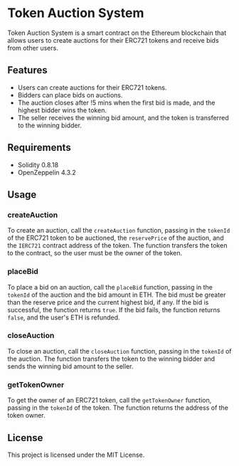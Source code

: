 # Token Auction System

Token Auction System is a smart contract on the Ethereum blockchain that allows users to create auctions for their ERC721 tokens and receive bids from other users.

## Features

- Users can create auctions for their ERC721 tokens.
- Bidders can place bids on auctions.
- The auction closes after !5 mins when the first bid is made, and the highest bidder wins the token.
- The seller receives the winning bid amount, and the token is transferred to the winning bidder.

## Requirements

- Solidity 0.8.18
- OpenZeppelin 4.3.2

## Usage

### createAuction

To create an auction, call the `createAuction` function, passing in the `tokenId` of the ERC721 token to be auctioned, the `reservePrice` of the auction, and the `IERC721` contract address of the token. The function transfers the token to the contract, so the user must be the owner of the token.

### placeBid

To place a bid on an auction, call the `placeBid` function, passing in the `tokenId` of the auction and the bid amount in ETH. The bid must be greater than the reserve price and the current highest bid, if any. If the bid is successful, the function returns `true`. If the bid fails, the function returns `false`, and the user's ETH is refunded.

### closeAuction

To close an auction, call the `closeAuction` function, passing in the `tokenId` of the auction. The function transfers the token to the winning bidder and sends the winning bid amount to the seller.

### getTokenOwner

To get the owner of an ERC721 token, call the `getTokenOwner` function, passing in the `tokenId` of the token. The function returns the address of the token owner.

## License

This project is licensed under the MIT License.

